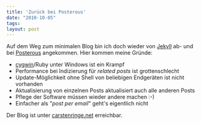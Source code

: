 ```yaml
---
title: 'Zurück bei Posterous'
date: "2010-10-05"
tags: 
layout: post
---
```

<p>Auf dem Weg zum minimalen Blog bin ich doch wieder von <a href="http://github.com/mojombo/jekyll">Jekyll</a> ab- und bei <a href="http://posterous.com">Posterous</a> angekommen. Hier kommen meine Gr&uuml;nde:</p>
<ul>
<li><a href="http://cygwin.com/">cygwin</a>/Ruby unter Windows ist ein Krampf</li>
<li>Performance bei Indizierung f&uuml;r <em>related posts</em> ist grottenschlecht</li>
<li>Update-M&ouml;glichkeit ohne Shell von beliebigen Endger&auml;ten ist nicht vorhanden</li>
<li>Aktualisierung von einzelnen Posts aktualisiert auch alle anderen Posts</li>
<li>Pflege der Software m&uuml;ssen wieder andere machen :-)</li>
<li>Einfacher als "<em>post per email</em>" geht's eigentlich nicht</li>
</ul>
<p>Der Blog ist unter <a href="http://carstenringe.net">carstenringe.net</a> erreichbar.</p>
<ul>
</ul>
